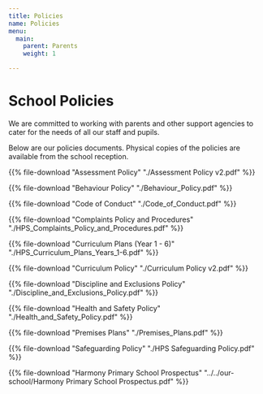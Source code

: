 ```yaml
---
title: Policies
name: Policies
menu:
  main:
    parent: Parents
    weight: 1

---
```

# School Policies

We are committed to working with parents and other support agencies to cater for the needs of all our staff and pupils.

Below are our policies documents. Physical copies of the policies are available from the school reception.

{{% file-download "Assessment Policy" "./Assessment Policy v2.pdf" %}}

{{% file-download "Behaviour Policy" "./Behaviour_Policy.pdf" %}}

{{% file-download "Code of Conduct" "./Code_of_Conduct.pdf" %}}

{{% file-download "Complaints Policy and Procedures" "./HPS_Complaints_Policy_and_Procedures.pdf" %}}

{{% file-download "Curriculum Plans (Year 1 - 6)" "./HPS_Curriculum_Plans_Years_1-6.pdf" %}}

{{% file-download "Curriculum Policy" "./Curriculum Policy v2.pdf" %}}

{{% file-download "Discipline and Exclusions Policy" "./Discipline_and_Exclusions_Policy.pdf" %}}

{{% file-download "Health and Safety Policy" "./Health_and_Safety_Policy.pdf" %}}

{{% file-download "Premises Plans" "./Premises_Plans.pdf" %}}

{{% file-download "Safeguarding Policy" "./HPS Safeguarding Policy.pdf" %}}

{{% file-download "Harmony Primary School Prospectus" "../../our-school/Harmony Primary School Prospectus.pdf" %}}